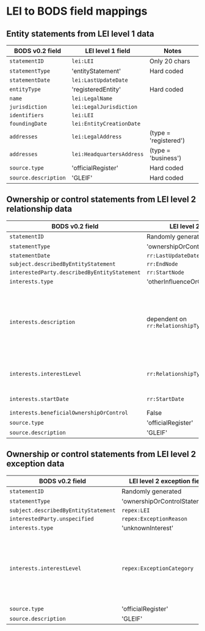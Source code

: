 # LEI to BODS field mappings

## Entity statements from LEI level 1 data

|BODS v0.2 field|LEI level 1 field|Notes
|---|---|---|
`statementID`|`lei:LEI`| Only 20 chars
`statementType`|'entityStatement'|Hard coded
`statementDate`|`lei:LastUpdateDate`|
`entityType`|'registeredEntity'|Hard coded
`name`|`lei:LegalName`|
`jurisdiction`|`lei:LegalJurisdiction`|
`identifiers`|`lei:LEI`|
`foundingDate`|`lei:EntityCreationDate`|
`addresses`|`lei:LegalAddress`| (type = 'registered')
`addresses`|`lei:HeadquartersAddress`| (type = 'business')
`source.type`|'officialRegister'| Hard coded
`source.description`|'GLEIF'|Hard coded   

## Ownership or control statements from LEI level 2 relationship data

|BODS v0.2 field|LEI level 2 field|Notes
|---|---|---|
`statementID`|Randomly generated|
`statementType`|'ownershipOrControlStatement'|Hard coded
`statementDate`|`rr:LastUpdateDate`|
`subject.describedByEntityStatement`|`rr:EndNode`|
`interestedParty.describedByEntityStatement`|`rr:StartNode`|
`interests.type`|'otherInfluenceOrControl'|Hard coded
`interests.description`|dependent on `rr:RelationshipType`|'interestedParty ' + `rr:RelationshipType` + 'subject. See LEI RR-CDF v2.1 documentation for definitions: https://www.gleif.org/en/about-lei/common-data-file-format/current-versions/level-2-data-relationship-record-rr-cdf-2-1-format#'
`interests.interestLevel`|`rr:RelationshipType`|'indirect' if IS_ULTIMATELY_CONSOLIDATED_BY, 'direct' if other value,  'unknown' if no data available
`interests.startDate`|`rr:StartDate`| Uses relationship period if available, otherwise accounting period
`interests.beneficialOwnershipOrControl`|False|Hard coded
`source.type `|'officialRegister'|Hard coded
`source.description`|'GLEIF'|Hard coded

## Ownership or control statements from LEI level 2 exception data

|BODS v0.2 field|LEI level 2 exception field|Notes
|---|---|---|
`statementID`|Randomly generated|
`statementType`|'ownershipOrControlStatement'|Hard coded
`subject.describedByEntityStatement`|`repex:LEI`|
`interestedParty.unspecified`|`repex:ExceptionReason`|
`interests.type`|'unknownInterest'|
`interests.interestLevel`|`repex:ExceptionCategory`|'direct if directly consolidating, 'indirect' if ultimately consolidating, 'unknown' if no data available
`source.type`|'officialRegister'|Hard coded
`source.description`|'GLEIF'|Hard coded
